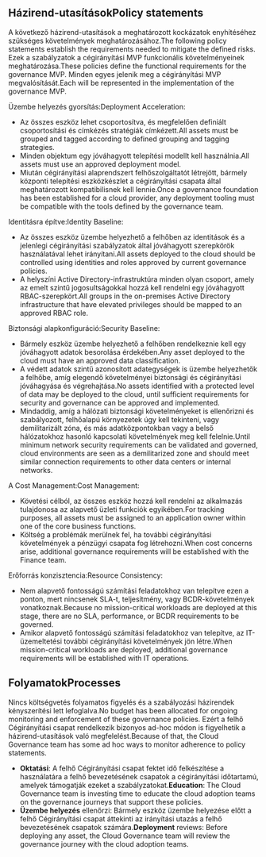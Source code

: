 <!-- TEMPLATE FILE - DO NOT ADD METADATA -->

## <a name="policy-statements"></a><span data-ttu-id="463a7-101">Házirend-utasítások</span><span class="sxs-lookup"><span data-stu-id="463a7-101">Policy statements</span></span>

<span data-ttu-id="463a7-102">A következő házirend-utasítások a meghatározott kockázatok enyhítéséhez szükséges követelmények meghatározásához.</span><span class="sxs-lookup"><span data-stu-id="463a7-102">The following policy statements establish the requirements needed to mitigate the defined risks.</span></span> <span data-ttu-id="463a7-103">Ezek a szabályzatok a cégirányítási MVP funkcionális követelményeinek meghatározása.</span><span class="sxs-lookup"><span data-stu-id="463a7-103">These policies define the functional requirements for the governance MVP.</span></span> <span data-ttu-id="463a7-104">Minden egyes jelenik meg a cégirányítási MVP megvalósítását.</span><span class="sxs-lookup"><span data-stu-id="463a7-104">Each will be represented in the implementation of the governance MVP.</span></span>

<span data-ttu-id="463a7-105">Üzembe helyezés gyorsítás:</span><span class="sxs-lookup"><span data-stu-id="463a7-105">Deployment Acceleration:</span></span>

- <span data-ttu-id="463a7-106">Az összes eszköz lehet csoportosítva, és megfelelően definiált csoportosítási és címkézés stratégiák címkézett.</span><span class="sxs-lookup"><span data-stu-id="463a7-106">All assets must be grouped and tagged according to defined grouping and tagging strategies.</span></span>
- <span data-ttu-id="463a7-107">Minden objektum egy jóváhagyott telepítési modellt kell használnia.</span><span class="sxs-lookup"><span data-stu-id="463a7-107">All assets must use an approved deployment model.</span></span>
- <span data-ttu-id="463a7-108">Miután cégirányítási alaprendszert felhőszolgáltatót létrejött, bármely központi telepítési eszközkészlet a cégirányítási csapata által meghatározott kompatibilisnek kell lennie.</span><span class="sxs-lookup"><span data-stu-id="463a7-108">Once a governance foundation has been established for a cloud provider, any deployment tooling must be compatible with the tools defined by the governance team.</span></span>

<span data-ttu-id="463a7-109">Identitásra építve:</span><span class="sxs-lookup"><span data-stu-id="463a7-109">Identity Baseline:</span></span>

- <span data-ttu-id="463a7-110">Az összes eszköz üzembe helyezhető a felhőben az identitások és a jelenlegi cégirányítási szabályzatok által jóváhagyott szerepkörök használatával lehet irányítani.</span><span class="sxs-lookup"><span data-stu-id="463a7-110">All assets deployed to the cloud should be controlled using identities and roles approved by current governance policies.</span></span>
- <span data-ttu-id="463a7-111">A helyszíni Active Directory-infrastruktúra minden olyan csoport, amely az emelt szintű jogosultságokkal hozzá kell rendelni egy jóváhagyott RBAC-szerepkört.</span><span class="sxs-lookup"><span data-stu-id="463a7-111">All groups in the on-premises Active Directory infrastructure that have elevated privileges should be mapped to an approved RBAC role.</span></span>

<span data-ttu-id="463a7-112">Biztonsági alapkonfiguráció:</span><span class="sxs-lookup"><span data-stu-id="463a7-112">Security Baseline:</span></span>

- <span data-ttu-id="463a7-113">Bármely eszköz üzembe helyezhető a felhőben rendelkeznie kell egy jóváhagyott adatok besorolása érdekében.</span><span class="sxs-lookup"><span data-stu-id="463a7-113">Any asset deployed to the cloud must have an approved data classification.</span></span>
- <span data-ttu-id="463a7-114">A védett adatok szintű azonosított adategységek is üzembe helyezhetők a felhőbe, amíg elegendő követelményei biztonsági és cégirányítási jóváhagyása és végrehajtása.</span><span class="sxs-lookup"><span data-stu-id="463a7-114">No assets identified with a protected level of data may be deployed to the cloud, until sufficient requirements for security and governance can be approved and implemented.</span></span>
- <span data-ttu-id="463a7-115">Mindaddig, amíg a hálózati biztonsági követelményeket is ellenőrizni és szabályozott, felhőalapú környezetek úgy kell tekinteni, vagy demilitarizált zóna, és más adatközpontokban vagy a belső hálózatokhoz hasonló kapcsolati követelmények meg kell felelnie.</span><span class="sxs-lookup"><span data-stu-id="463a7-115">Until minimum network security requirements can be validated and governed, cloud environments are seen as a demilitarized zone and should meet similar connection requirements to other data centers or internal networks.</span></span>

<span data-ttu-id="463a7-116">A Cost Management:</span><span class="sxs-lookup"><span data-stu-id="463a7-116">Cost Management:</span></span>

- <span data-ttu-id="463a7-117">Követési célból, az összes eszköz hozzá kell rendelni az alkalmazás tulajdonosa az alapvető üzleti funkciók egyikében.</span><span class="sxs-lookup"><span data-stu-id="463a7-117">For tracking purposes, all assets must be assigned to an application owner within one of the core business functions.</span></span>
- <span data-ttu-id="463a7-118">Költség a problémák merülnek fel, ha további cégirányítási követelmények a pénzügyi csapata fog létrehozni.</span><span class="sxs-lookup"><span data-stu-id="463a7-118">When cost concerns arise, additional governance requirements will be established with the Finance team.</span></span>

<span data-ttu-id="463a7-119">Erőforrás konzisztencia:</span><span class="sxs-lookup"><span data-stu-id="463a7-119">Resource Consistency:</span></span>

- <span data-ttu-id="463a7-120">Nem alapvető fontosságú számítási feladatokhoz van telepítve ezen a ponton, mert nincsenek SLA-t, teljesítmény, vagy BCDR-követelmények vonatkoznak.</span><span class="sxs-lookup"><span data-stu-id="463a7-120">Because no mission-critical workloads are deployed at this stage, there are no SLA, performance, or BCDR requirements to be governed.</span></span>
- <span data-ttu-id="463a7-121">Amikor alapvető fontosságú számítási feladatokhoz van telepítve, az IT-üzemeltetési további cégirányítási követelmények jön létre.</span><span class="sxs-lookup"><span data-stu-id="463a7-121">When mission-critical workloads are deployed, additional governance requirements will be established with IT operations.</span></span>

## <a name="processes"></a><span data-ttu-id="463a7-122">Folyamatok</span><span class="sxs-lookup"><span data-stu-id="463a7-122">Processes</span></span>

<span data-ttu-id="463a7-123">Nincs költségvetés folyamatos figyelés és a szabályozási házirendek kényszerítési lett lefoglalva.</span><span class="sxs-lookup"><span data-stu-id="463a7-123">No budget has been allocated for ongoing monitoring and enforcement of these governance policies.</span></span> <span data-ttu-id="463a7-124">Ezért a felhő Cégirányítási csapat rendelkezik bizonyos ad-hoc módon is figyelhetik a házirend-utasítások való megfelelést.</span><span class="sxs-lookup"><span data-stu-id="463a7-124">Because of that, the Cloud Governance team has some ad hoc ways to monitor adherence to policy statements.</span></span>

- <span data-ttu-id="463a7-125">**Oktatási**: A felhő Cégirányítási csapat fektet idő felkészítése a használatára a felhő bevezetésének csapatok a cégirányítási időtartamú, amelyek támogatják ezeket a szabályzatokat.</span><span class="sxs-lookup"><span data-stu-id="463a7-125">**Education**: The Cloud Governance team is investing time to educate the cloud adoption teams on the governance journeys that support these policies.</span></span>
- <span data-ttu-id="463a7-126">**Üzembe helyezés** ellenőrzi: Bármely eszköz üzembe helyezése előtt a felhő Cégirányítási csapat áttekinti az irányítási utazás a felhő bevezetésének csapatok számára.</span><span class="sxs-lookup"><span data-stu-id="463a7-126">**Deployment** reviews: Before deploying any asset, the Cloud Governance team will review the governance journey with the cloud adoption teams.</span></span>
